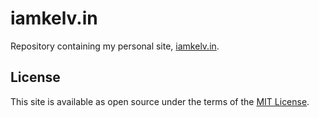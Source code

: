 # iamkelv.in

Repository containing my personal site, [iamkelv.in](https://iamkelv.in/).

## License

This site is available as open source under the terms of the [MIT License](http://opensource.org/licenses/MIT).
